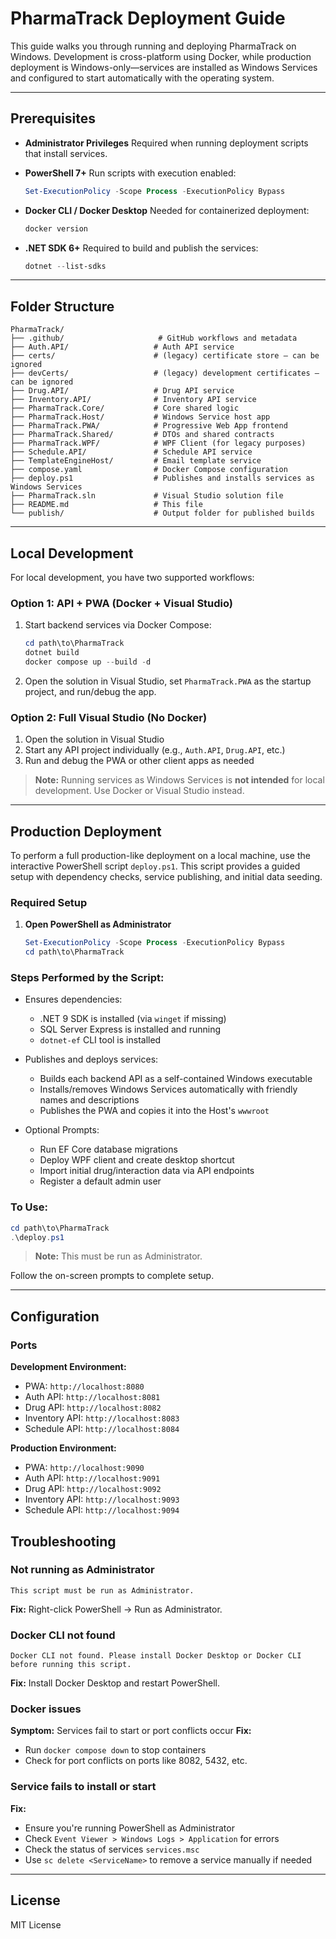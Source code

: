 ﻿# PharmaTrack Deployment Guide

This guide walks you through running and deploying PharmaTrack on Windows. Development is cross-platform using Docker, while production deployment is Windows-only—services are installed as Windows Services and configured to start automatically with the operating system.

---

## Prerequisites

* **Administrator Privileges**
  Required when running deployment scripts that install services.

* **PowerShell 7+**
  Run scripts with execution enabled:

  ```powershell
  Set-ExecutionPolicy -Scope Process -ExecutionPolicy Bypass
  ```

* **Docker CLI / Docker Desktop**
  Needed for containerized deployment:

  ```powershell
  docker version
  ```

* **.NET SDK 6+**
  Required to build and publish the services:

  ```powershell
  dotnet --list-sdks
  ```

---

## Folder Structure

```
PharmaTrack/
├── .github/                     # GitHub workflows and metadata
├── Auth.API/                   # Auth API service
├── certs/                      # (legacy) certificate store — can be ignored
├── devCerts/                   # (legacy) development certificates — can be ignored
├── Drug.API/                   # Drug API service
├── Inventory.API/              # Inventory API service
├── PharmaTrack.Core/           # Core shared logic
├── PharmaTrack.Host/           # Windows Service host app
├── PharmaTrack.PWA/            # Progressive Web App frontend
├── PharmaTrack.Shared/         # DTOs and shared contracts
├── PharmaTrack.WPF/            # WPF Client (for legacy purposes)
├── Schedule.API/               # Schedule API service
├── TemplateEngineHost/         # Email template service
├── compose.yaml                # Docker Compose configuration
├── deploy.ps1                  # Publishes and installs services as Windows Services
├── PharmaTrack.sln             # Visual Studio solution file
├── README.md                   # This file
└── publish/                    # Output folder for published builds
```

---

## Local Development

For local development, you have two supported workflows:

### Option 1: API + PWA (Docker + Visual Studio)

1. Start backend services via Docker Compose:

   ```powershell
   cd path\to\PharmaTrack
   dotnet build
   docker compose up --build -d
   ```

2. Open the solution in Visual Studio, set `PharmaTrack.PWA` as the startup project, and run/debug the app.

### Option 2: Full Visual Studio (No Docker)

1. Open the solution in Visual Studio
2. Start any API project individually (e.g., `Auth.API`, `Drug.API`, etc.)
3. Run and debug the PWA or other client apps as needed

> **Note:** Running services as Windows Services is **not intended** for local development. Use Docker or Visual Studio instead.

---

## Production Deployment

To perform a full production-like deployment on a local machine, use the interactive PowerShell script `deploy.ps1`. This script provides a guided setup with dependency checks, service publishing, and initial data seeding.

### Required Setup

1. **Open PowerShell as Administrator**

   ```powershell
   Set-ExecutionPolicy -Scope Process -ExecutionPolicy Bypass
   cd path\to\PharmaTrack
   ```

### Steps Performed by the Script:

* Ensures dependencies:

  * .NET 9 SDK is installed (via `winget` if missing)
  * SQL Server Express is installed and running
  * `dotnet-ef` CLI tool is installed

* Publishes and deploys services:

  * Builds each backend API as a self-contained Windows executable
  * Installs/removes Windows Services automatically with friendly names and descriptions
  * Publishes the PWA and copies it into the Host's `wwwroot`

* Optional Prompts:

  * Run EF Core database migrations
  * Deploy WPF client and create desktop shortcut
  * Import initial drug/interaction data via API endpoints
  * Register a default admin user

### To Use:

```powershell
cd path\to\PharmaTrack
.\deploy.ps1
```

> **Note:** This must be run as Administrator.

Follow the on-screen prompts to complete setup.

---

## Configuration

### Ports

**Development Environment:**

* PWA: `http://localhost:8080`
* Auth API: `http://localhost:8081`
* Drug API: `http://localhost:8082`
* Inventory API: `http://localhost:8083`
* Schedule API: `http://localhost:8084`

**Production Environment:**

* PWA: `http://localhost:9090`
* Auth API: `http://localhost:9091`
* Drug API: `http://localhost:9092`
* Inventory API: `http://localhost:9093`
* Schedule API: `http://localhost:9094`

## Troubleshooting

### Not running as Administrator

```
This script must be run as Administrator.
```

**Fix:** Right-click PowerShell → Run as Administrator.

### Docker CLI not found

```
Docker CLI not found. Please install Docker Desktop or Docker CLI before running this script.
```

**Fix:** Install Docker Desktop and restart PowerShell.

### Docker issues

**Symptom:** Services fail to start or port conflicts occur
**Fix:**

* Run `docker compose down` to stop containers
* Check for port conflicts on ports like 8082, 5432, etc.

### Service fails to install or start

**Fix:**

* Ensure you're running PowerShell as Administrator
* Check `Event Viewer > Windows Logs > Application` for errors
* Check the status of services `services.msc`
* Use `sc delete <ServiceName>` to remove a service manually if needed


---

## License

MIT License
